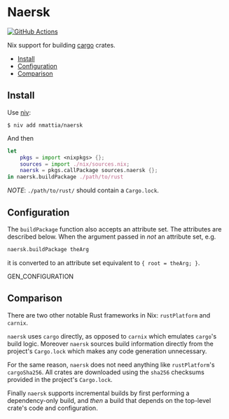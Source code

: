 # Naersk

[![GitHub Actions](https://github.com/nmattia/naersk/workflows/test/badge.svg?branch=master)](https://github.com/nmattia/naersk/actions)

Nix support for building [cargo] crates.

* [Install](#install)
* [Configuration](#configuration)
* [Comparison](#install)

## Install

Use [niv]:

``` shell
$ niv add nmattia/naersk
```

And then

``` nix
let
    pkgs = import <nixpkgs> {};
    sources = import ./nix/sources.nix;
    naersk = pkgs.callPackage sources.naersk {};
in naersk.buildPackage ./path/to/rust
```

_NOTE_: `./path/to/rust/` should contain a `Cargo.lock`.

## Configuration

The `buildPackage` function also accepts an attribute set. The attributes are
described below. When the argument passed in _not_ an attribute set, e.g.

``` nix
naersk.buildPackage theArg
```

it is converted to an attribute set equivalent to `{ root = theArg; }`.

GEN_CONFIGURATION

## Comparison

There are two other notable Rust frameworks in Nix: `rustPlatform` and
`carnix`.

`naersk` uses `cargo` directly, as opposed to `carnix` which emulates `cargo`'s
build logic. Moreover `naersk` sources build information directly from the
project's `Cargo.lock` which makes any code generation unnecessary.

For the same reason, `naersk` does not need anything like `rustPlatform`'s
`cargoSha256`. All crates are downloaded using the `sha256` checksums provided
in the project's `Cargo.lock`.

Finally `naersk` supports incremental builds by first performing a
dependency-only build, and _then_ a build that depends on the top-level crate's
code and configuration.

[cargo]: https://crates.io/
[niv]: https://github.com/nmattia/niv
